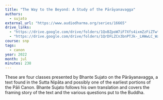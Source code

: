 ```yaml
---
title: "The Way to the Beyond: A Study of the Pārāyanavagga"
authors:
  - sujato
external_url: "https://www.audiodharma.org/series/16665"
drive_links:
  - "https://drive.google.com/drive/folders/1QvBZpoW7iF7Xfs4ixmZzFiZTwt-q1KFz"
  - "https://drive.google.com/drive/folders/1QrDFLZCn3bnPTJk-_LHWwLC_WalcjSV9"
course: snp 
tags:
  - canon
year: 2022
month: jul
minutes: 238
---
```


These are four classes presented by Bhante Sujato on the Pārāyanavagga, a text found in the Sutta Nipāta and possibly one of the earliest portions of the Pāli Canon. Bhante Sujato follows his own translation and covers the framing story of the text and the various questions put to the Buddha.